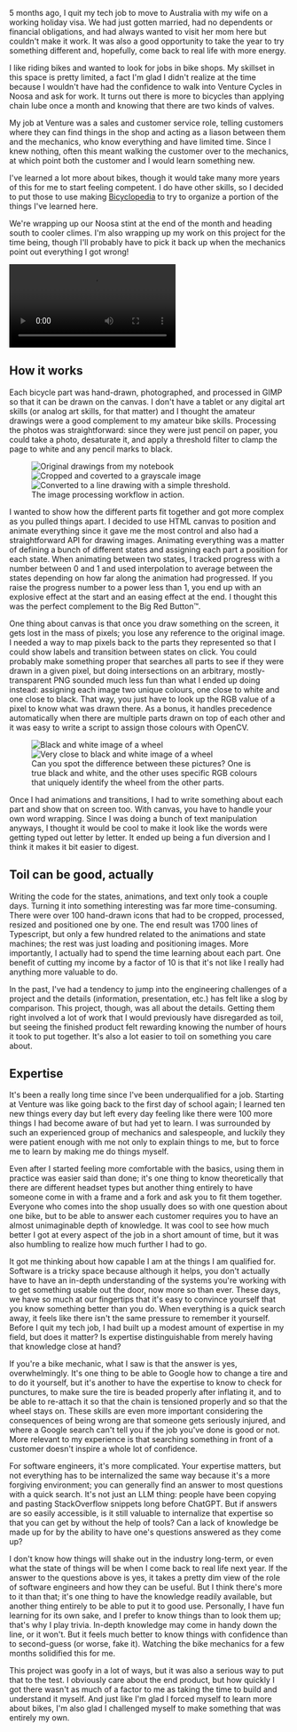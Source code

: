 5 months ago, I quit my tech job to move to Australia with my wife on a working holiday visa. We had just gotten married, had no dependents or financial obligations, and had always wanted to visit her mom here but couldn't make it work. It was also a good opportunity to take the year to try something different and, hopefully, come back to real life with more energy.

I like riding bikes and wanted to look for jobs in bike shops. My skillset in this space is pretty limited, a fact I'm glad I didn't realize at the time because I wouldn't have had the confidence to walk into Venture Cycles in Noosa and ask for work. It turns out there is more to bicycles than applying chain lube once a month and knowing that there are two kinds of valves.

My job at Venture was a sales and customer service role, telling customers where they can find things in the shop and acting as a liason between them and the mechanics, who know everything and have limited time. Since I knew nothing, often this meant walking the customer over to the mechanics, at which point both the customer and I would learn something new.

I've learned a lot more about bikes, though it would take many more years of this for me to start feeling competent. I do have other skills, so I decided to put those to use making [Bicyclopedia](https://bicyclopedia.lemoing.ca) to try to organize a portion of the things I've learned here.

We're wrapping up our Noosa stint at the end of the month and heading south to cooler climes. I'm also wrapping up my work on this project for the time being, though I'll probably have to pick it back up when the mechanics point out everything I got wrong! 

<video controls>
    <source src="/images/bicyclopedia/real.mp4" type="video/mp4">
</video>

## How it works

Each bicycle part was hand-drawn, photographed, and processed in GIMP so that it can be drawn on the canvas. I don't have a tablet or any digital art skills (or analog art skills, for that matter) and I thought the amateur drawings were a good complement to my amateur bike skills. Processing the photos was straightforward: since they were just pencil on paper, you could take a photo, desaturate it, and apply a threshold filter to clamp the page to white and any pencil marks to black.

<figure>
<div class='image-gallery'>
<img src='/images/bicyclopedia/plain_drawing.png' title='Original drawings from my notebook'></img>
<img src='/images/bicyclopedia/grayscale.png' title='Cropped and coverted to a grayscale image'></img>
<img src='/images/bicyclopedia/threshold.png' title='Converted to a line drawing with a simple threshold.'></img>
</div>
<figcaption>
The image processing workflow in action.
</figcaption>
</figure>

I wanted to show how the different parts fit together and got more complex as you pulled things apart. I decided to use HTML canvas to position and animate everything since it gave me the most control and also had a straightforward API for drawing images. Animating everything was a matter of defining a bunch of different states and assigning each part a position for each state. When animating between two states, I tracked progress with a number between 0 and 1 and used interpolation to average between the states depending on how far along the animation had progressed. If you raise the progress number to a power less than 1, you end up with an explosive effect at the start and an easing effect at the end. I thought this was the perfect complement to the Big Red Button™.

One thing about canvas is that once you draw something on the screen, it gets lost in the mass of pixels; you lose any reference to the original image. I needed a way to map pixels back to the parts they represented so that I could show labels and transition between states on click. You could probably make something proper that searches all parts to see if they were drawn in a given pixel, but doing intersections on an arbitrary, mostly-transparent PNG sounded much less fun than what I ended up doing instead: assigning each image two unique colours, one close to white and one close to black. That way, you just have to look up the RGB value of a pixel to know what was drawn there. As a bonus, it handles precedence automatically when there are multiple parts drawn on top of each other and it was easy to write a script to assign those colours with OpenCV.

<figure>
<div class='image-gallery'>
<img src='/images/bicyclopedia/wheel_bw.png' title='Black and white image of a wheel'></img>
<img src='/images/bicyclopedia/wheel_altered.png' title='Very close to black and white image of a wheel'></img>
</div>
<figcaption>
Can you spot the difference between these pictures? One is true black and white, and the other uses specific RGB colours that uniquely identify the wheel from the other parts.
</figcaption>
</figure>

Once I had animations and transitions, I had to write something about each part and show that on screen too. With canvas, you have to handle your own word wrapping. Since I was doing a bunch of text manipulation anyways, I thought it would be cool to make it look like the words were getting typed out letter by letter. It ended up being a fun diversion and I think it makes it bit easier to digest.

## Toil can be good, actually

Writing the code for the states, animations, and text only took a couple days. Turning it into something interesting was far more time-consuming. There were over 100 hand-drawn icons that had to be cropped, processed, resized and positioned one by one. The end result was 1700 lines of Typescript, but only a few hundred related to the animations and state machines; the rest was just loading and positioning images. More importantly, I actually had to spend the time learning about each part. One benefit of cutting my income by a factor of 10 is that it's not like I really had anything more valuable to do.

In the past, I've had a tendency to jump into the engineering challenges of a project and the details (information, presentation, etc.) has felt like a slog by comparison. This project, though, was all about the details. Getting them right involved a lot of work that I would previously have disregarded as toil, but seeing the finished product felt rewarding knowing the number of hours it took to put together. It's also a lot easier to toil on something you care about.

## Expertise

It's been a really long time since I've been underqualified for a job. Starting at Venture was like going back to the first day of school again; I learned ten new things every day but left every day feeling like there were 100 more things I had become aware of but had yet to learn. I was surrounded by such an experienced group of mechanics and salespeople, and luckily they were patient enough with me not only to explain things to me, but to force me to learn by making me do things myself. 

Even after I started feeling more comfortable with the basics, using them in practice was easier said than done; it's one thing to know theoretically that there are different headset types but another thing entirely to have someone come in with a frame and a fork and ask you to fit them together. Everyone who comes into the shop usually does so with one question about one bike, but to be able to answer each customer requires you to have an almost unimaginable depth of knowledge. It was cool to see how much better I got at every aspect of the job in a short amount of time, but it was also humbling to realize how much further I had to go.

It got me thinking about how capable I am at the things I am qualified for. Software is a tricky space because although it helps, you don't actually have to have an in-depth understanding of the systems you're working with to get something usable out the door, now more so than ever. These days, we have so much at our fingertips that it's easy to convince yourself that you know something better than you do. When everything is a quick search away, it feels like there isn't the same pressure to remember it yourself. Before I quit my tech job, I had built up a modest amount of expertise in my field, but does it matter? Is expertise distinguishable from merely having that knowledge close at hand? 

If you're a bike mechanic, what I saw is that the answer is yes, overwhelmingly. It's one thing to be able to Google how to change a tire and to do it yourself, but it's another to have the expertise to know to check for punctures, to make sure the tire is beaded properly after inflating it, and to be able to re-attach it so that the chain is tensioned properly and so that the wheel stays on. These skills are even more important considering the consequences of being wrong are that someone gets seriously injured, and where a Google search can't tell you if the job you've done is good or not. More relevant to my experience is that searching something in front of a customer doesn't inspire a whole lot of confidence.

For software engineers, it's more complicated. Your expertise matters, but not everything has to be internalized the same way because it's a more forgiving environment; you can generally find an answer to most questions with a quick search. It's not just an LLM thing: people have been copying and pasting StackOverflow snippets long before ChatGPT. But if answers are so easily accessible, is it still valuable to internalize that expertise so that you can get by without the help of tools? Can a lack of knowledge be made up for by the ability to have one's questions answered as they come up?

I don't know how things will shake out in the industry long-term, or even what the state of things will be when I come back to real life next year. If the answer to the questions above is yes, it takes a pretty dim view of the role of software engineers and how they can be useful. But I think there's more to it than that; it's one thing to have the knowledge readily available, but another thing entirely to be able to put it to good use. Personally, I have fun learning for its own sake, and I prefer to know things than to look them up; that's why I play trivia. In-depth knowledge may come in handy down the line, or it won't. But it feels much better to know things with confidence than to second-guess (or worse, fake it). Watching the bike mechanics for a few months solidified this for me.

This project was goofy in a lot of ways, but it was also a serious way to put that to the test. I obviously care about the end product, but how quickly I got there wasn't as much of a factor to me as taking the time to build and understand it myself. And just like I'm glad I forced myself to learn more about bikes, I'm also glad I challenged myself to make something that was entirely my own.
